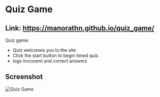 # Quiz Game

## Link: https://manorathn.github.io/quiz_game/

Quiz game:

   * Quiz welcomes you to the site
   * Click the start button to begin timed quiz.
   * logs inccorent and correct answers 
   
 
## Screenshot

![Quiz Game](https://user-images.githubusercontent.com/63210444/105278233-e0671100-5b59-11eb-8301-d2d3c75e4239.gif)
